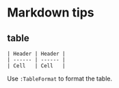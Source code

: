# Markdown tips

## table

```
| Header | Header |
| ------ | ------ |
| Cell   | Cell   |
```

Use `:TableFormat` to format the table.

